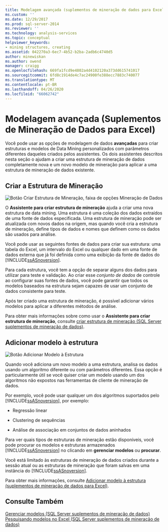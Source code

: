 ```yaml
---
title: Modelagem avançada (suplementos de mineração de dados para Excel) | Microsoft Docs
ms.custom: ''
ms.date: 12/29/2017
ms.prod: sql-server-2014
ms.reviewer: ''
ms.technology: analysis-services
ms.topic: conceptual
helpviewer_keywords:
- mining structures, creating
ms.assetid: 042270a3-6ec7-4b52-b2ba-2adb6c4740d5
author: minewiskan
ms.author: owend
manager: craigg
ms.openlocfilehash: 669fa1fcd9e4802a4d4102120a373dd615741017
ms.sourcegitcommit: 6fd8c1914de4c7ac24900fe388ecc7883c740077
ms.translationtype: MT
ms.contentlocale: pt-BR
ms.lasthandoff: 04/26/2020
ms.locfileid: "66062742"
---
```

# <a name="advanced-modeling-data-mining-add-ins-for-excel"></a>Modelagem avançada (Suplementos de Mineração de Dados para Excel)
  Você pode usar as opções de modelagem de dados **avançadas** para criar estruturas e modelos de Data Mining personalizados com parâmetros diferentes daqueles criados pelos assistentes. Os dois assistentes descritos nesta seção o ajudam a criar uma estrutura de mineração de dados completamente nova e um novo modelo de mineração para aplicar a uma estrutura de mineração de dados existente.  
  
## <a name="create-mining-structure"></a>Criar a Estrutura de Mineração  
 ![Botão Criar Estrutura de Mineração, faixa de opções Mineração de Dados](media/dmc-createstruct.gif "Botão Criar Estrutura de Mineração, faixa de opções Mineração de Dados")  
  
 O **Assistente para criar estrutura de mineração** ajuda a criar uma nova estrutura de data mining. Uma estrutura é uma coleção dos dados extraídos de uma fonte de dados especificada.  Uma estrutura de mineração pode ser atualizada com novos dados na origem, mas quando você cria a estrutura de mineração, define tipos de dados e nomes que definem como os dados são usados para análise.  
  
 Você pode usar as seguintes fontes de dados para criar sua estrutura: uma tabela do Excel, um intervalo do Excel ou qualquer dado em uma fonte de dados externa que já foi definida como uma exibição da fonte de dados do [!INCLUDE[ssASnoversion](../includes/ssasnoversion-md.md)].  
  
 Para cada estrutura, você tem a opção de separar alguns dos dados para utilizar para teste e validação. Ao criar esse *conjunto de dados* de controle ao configurar suas fontes de dados, você pode garantir que todos os modelos baseados na estrutura sejam capazes de usar um conjunto de dados consistente para teste.  
  
 Após ter criado uma estrutura de mineração, é possível adicionar vários modelos para aplicar a diferentes métodos de análise.  
  
 Para obter mais informações sobre como usar o **Assistente para criar estrutura de mineração**, consulte [criar estrutura de mineração &#40;SQL Server suplementos de mineração de dados&#41;](create-mining-structure-sql-server-data-mining-add-ins.md).  
  
## <a name="add-model-to-structure"></a>Adicionar modelo à estrutura  
 ![Botão Adicionar Modelo à Estrutura](media/dmc-addmodel.gif "Botão Adicionar Modelo à Estrutura")  
  
 Quando você adiciona um novo modelo a uma estrutura, analisa os dados usando um algoritmo diferente ou com parâmetros diferentes. Essa opção é particularmente útil se você quiser criar um modelo usando um dos algoritmos não expostos nas ferramentas de cliente de mineração de dados.  
  
 Por exemplo, você pode usar qualquer um dos algoritmos suportados pelo [!INCLUDE[ssASnoversion](../includes/ssasnoversion-md.md)], por exemplo:  
  
-   Regressão linear  
  
-   Clustering de sequências  
  
-   Análise de associação em conjuntos de dados aninhados  
  
 Para ver quais tipos de estruturas de mineração estão disponíveis, você pode procurar os modelos e estruturas armazenados [!INCLUDE[ssASnoversion](../includes/ssasnoversion-md.md)] no clicando em **gerenciar modelos** ou **procurar**.  
  
 Você está limitado às estruturas de mineração de dados criados durante a sessão atual ou as estruturas de mineração que foram salvas em uma instância do [!INCLUDE[ssASnoversion](../includes/ssasnoversion-md.md)].  
  
 Para obter mais informações, consulte [Adicionar modelo à estrutura &#40;suplementos de mineração de dados para Excel&#41;](add-model-to-structure-data-mining-add-ins-for-excel.md).  
  
## <a name="see-also"></a>Consulte Também  
 [Gerenciar modelos &#40;SQL Server suplementos de mineração de dados&#41;](manage-models-sql-server-data-mining-add-ins.md)   
 [Pesquisando modelos no Excel &#40;SQL Server suplementos de mineração de dados&#41;](browsing-models-in-excel-sql-server-data-mining-add-ins.md)  
  
  
